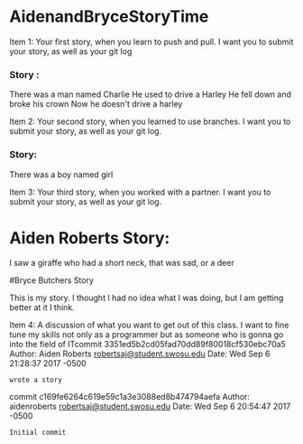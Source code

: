 # AidenandBryceStoryTime
Item 1: Your first story, when you learn to push and pull. I want you to submit your story, as well as your git log

### Story :
There was a man named Charlie
He used to drive a Harley
He fell down and broke his crown
Now he doesn't drive a harley

Item 2: Your second story, when you learned to use branches. I want you to submit your story, as well as your git log.
### Story:
There was a boy named girl

Item 3: Your third story, when you worked with a partner. I want you to submit your story, as well as your git log.
# Aiden Roberts Story:
I saw a giraffe who had a short neck,
that was sad, or a deer

#Bryce Butchers Story

This is my story. I thought I had no idea what I was doing, but I am getting better at it I think. 


Item 4: A discussion of what you want to get out of this class.
I want to fine tune my skills not only as a programmer but as someone who is gonna go into the field of ITcommit 3351ed5b2cd05fad70dd89f80018cf530ebc70a5
Author: Aiden Roberts <robertsaj@student.swosu.edu>
Date:   Wed Sep 6 21:28:37 2017 -0500

    wrote a story

commit c169fe6264c619e59c1a3e3088ed8b474794aefa
Author: aidenroberts <robertsaj@student.swosu.edu>
Date:   Wed Sep 6 20:54:47 2017 -0500

    Initial commit


